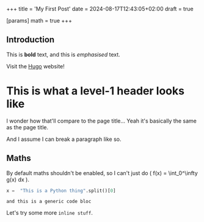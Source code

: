 +++
title = 'My First Post'
date = 2024-08-17T12:43:05+02:00
draft = true

[params]
math = true
+++

## Introduction

This is **bold** text, and this is *emphasised* text.

Visit the [Hugo](https://gohugo.io) website!

# This is what a level-1 header looks like
I wonder how that'll compare to the page title...
Yeah it's basically the same as the page title.

And I assume I can break a paragraph like so.

## Maths
By default maths shouldn't be enabled, so I can't just do \( f(x) = \int_0^\infty g(x) dx \).

```python
x =  "This is a Python thing".split()[0]
```

```
and this is a generic code bloc
```

Let's try some more `inline stuff`.
